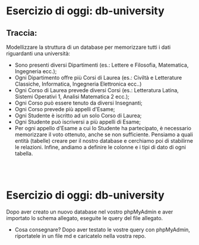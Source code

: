 # Esercizio di oggi: db-university

## Traccia:

Modellizzare la struttura di un database per memorizzare tutti i dati riguardanti una università:

- Sono presenti diversi Dipartimenti (es.: Lettere e Filosofia, Matematica, Ingegneria ecc.);
- Ogni Dipartimento offre più Corsi di Laurea (es.: Civiltà e Letterature Classiche, Informatica, Ingegneria Elettronica ecc..)
- Ogni Corso di Laurea prevede diversi Corsi (es.: Letteratura Latina, Sistemi Operativi 1, Analisi Matematica 2 ecc.);
- Ogni Corso può essere tenuto da diversi Insegnanti;
- Ogni Corso prevede più appelli d'Esame;
- Ogni Studente è iscritto ad un solo Corso di Laurea;
- Ogni Studente può iscriversi a più appelli di Esame;
- Per ogni appello d'Esame a cui lo Studente ha partecipato, è necessario memorizzare il voto ottenuto, anche se non sufficiente.
  Pensiamo a quali entità (tabelle) creare per il nostro database e cerchiamo poi di stabilirne le relazioni. Infine, andiamo a definire le colonne e i tipi di dato di ogni tabella.

<br>
<br>

# Esercizio di oggi: db-university

Dopo aver creato un nuovo database nel vostro phpMyAdmin e aver importato lo schema allegato, eseguite le query del file allegato.

- Cosa consegnare?
  Dopo aver testato le vostre query con phpMyAdmin, riportatele in un file md e caricatelo nella vostra repo.
